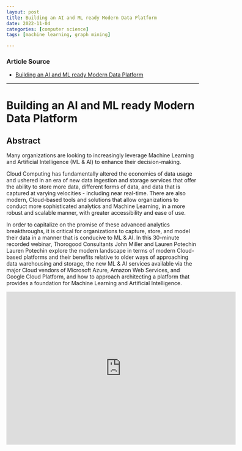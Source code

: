 ```yaml
---
layout: post
title: Building an AI and ML ready Modern Data Platform
date: 2022-11-04
categories: [computer science]
tags: [machine learning, graph mining]

---
```


### Article Source

* [Building an AI and ML ready Modern Data Platform](https://www.youtube.com/watch?v=50m4WACNkgg)


---

# Building an AI and ML ready Modern Data Platform


## Abstract

Many organizations are looking to increasingly leverage Machine Learning and Artificial Intelligence (ML & AI) to enhance their decision-making.

Cloud Computing has fundamentally altered the economics of data usage and ushered in an era of new data ingestion and storage services that offer the ability to store more data, different forms of data, and data that is captured at varying velocities - including near real-time. There are also modern, Cloud-based tools and solutions that allow organizations to conduct more sophisticated analytics and Machine Learning, in a more robust and scalable manner, with greater accessibility and ease of use.

In order to capitalize on the promise of these advanced analytics breakthroughs, it is critical for organizations to capture, store, and model their data in a manner that is conducive to ML & AI. In this 30-minute recorded webinar, Thorogood Consultants John Miller and Lauren Potechin Lauren Potechin explore the modern landscape in terms of modern Cloud-based platforms and their benefits relative to older ways of approaching data warehousing and storage, the new ML & AI services available via the major Cloud vendors of Microsoft Azure, Amazon Web Services, and Google Cloud Platform, and how to approach architecting a platform that provides a foundation for Machine Learning and Artificial Intelligence.


<iframe width="600" height="400" src="https://www.youtube.com/embed/50m4WACNkgg" title="YouTube video player" frameborder="0" allow="accelerometer; autoplay; clipboard-write; encrypted-media; gyroscope; picture-in-picture" allowfullscreen></iframe>